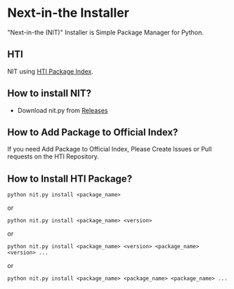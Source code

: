 # Next-in-the Installer
"Next-in-the (NIT)" Installer is Simple Package Manager for Python.

## HTI
NIT using [HTI Package Index](https://github.com/DiamondGotCat/HTI).

## How to install NIT?
- Download nit.py from [Releases](https://github.com/DiamondGotCat/NIT/releases)

## How to Add Package to Official Index?
If you need Add Package to Official Index, Please Create Issues or Pull requests on the HTI Repository.

## How to Install HTI Package?
```
python nit.py install <package_name>
```
or
```
python nit.py install <package_name> <version>
```
or
```
python nit.py install <package_name> <version> <package_name> <version> ...
```
or
```
python nit.py install <package_name> <package_name> <package_name> ...
```
